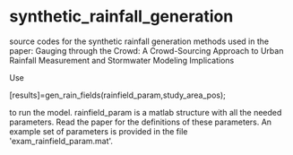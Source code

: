 # synthetic_rainfall_generation
source codes for the synthetic rainfall generation methods used in the paper: Gauging through the Crowd: A Crowd-Sourcing Approach to Urban Rainfall Measurement and Stormwater Modeling Implications

Use

[results]=gen_rain_fields(rainfield_param,study_area_pos);

to run the model. rainfield_param is a matlab structure with all the needed parameters. Read the paper for the definitions of these parameters. An example set of parameters is provided in the file 'exam_rainfield_param.mat'.
